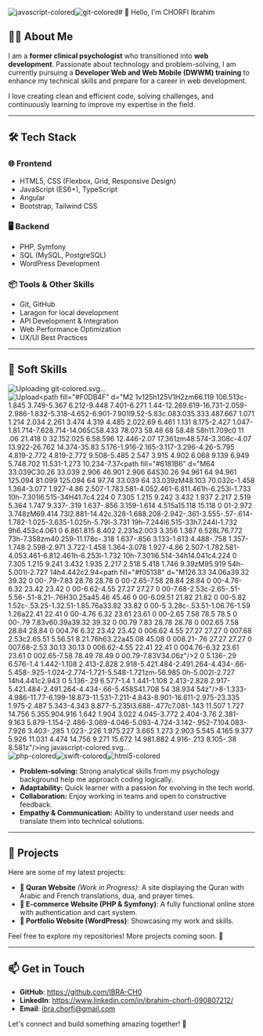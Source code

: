 ![javascript-colored](https://github.com/user-attachments/assets/65f2b687-9e92-4b66-b97d-fec74763cfc8)![git-colored](https://github.com/user-attachments/assets/6d6550f3-2780-4e99-99e3-ba54e271ea61)# 👋 Hello, I'm CHORFI Ibrahim

## 👨‍💻 About Me
I am a **former clinical psychologist** who transitioned into **web development**. Passionate about technology and problem-solving, I am currently pursuing a **Developer Web and Web Mobile (DWWM) training** to enhance my technical skills and prepare for a career in web development.

I love creating clean and efficient code, solving challenges, and continuously learning to improve my expertise in the field.

---
## 🛠️ Tech Stack

### 🌐 Frontend
- HTML5, CSS (Flexbox, Grid, Responsive Design)
- JavaScript (ES6+), TypeScript
- Angular
- Bootstrap, Tailwind CSS

### 🖥️ Backend
- PHP, Symfony
- SQL (MySQL, PostgreSQL)
- WordPress Development

### 📦 Tools & Other Skills
- Git, GitHub
- Laragon for local development
- API Development & Integration
- Web Performance Optimization
- UX/UI Best Practices

---
## 🤝 Soft Skills
![<?xml version="1.0" encoding="UTF-8"?><svg id="uuid-2d66232b-e706-4f28-90b0-0e2f083d25f3" xmlns="http://www.w3.org/2000/svg" viewBox="0 0 128 128"><path d="m125.58,58.29L69.69,2.41c-3.22-3.22-8.44-3.22-11.67,0l-11.58,11.6,14.72,14.72c3.44-1.15,7.35-.37,10.07,2.35,2.75,2.75,3.51,6.71,2.34,10.13l14.18,14.19c3.44-1.19,7.4-.42,10.13,2.32,3.85,3.84,3.85,10.05,0,13.89-3.83,3.83-10.03,3.83-13.87,0-2.87-2.89-3.59-7.13-2.15-10.65l-13.27-13.21v34.8c.94.46,1.82,1.08,2.6,1.86,3.8,3.85,3.8,10.04,0,13.87-3.83,3.85-10.07,3.85-13.91,0-3.83-3.83-3.83-10.02,0-13.86.97-.96,2.06-1.69,3.23-2.17v-35.14c-1.16-.49-2.26-1.18-3.2-2.14-2.91-2.91-3.61-7.16-2.11-10.71l-14.46-14.53L2.4,58.03c-3.2,3.23-3.2,8.45,0,11.67l55.89,55.88c3.22,3.22,8.44,3.22,11.66,0l55.63-55.63c3.23-3.22,3.23-8.44,0-11.66" style="fill:#f05032;"/></svg>Uploading git-colored.svg…]()![Upload<svg xmlns="http://www.w3.org/2000/svg" viewBox="0 0 128 128"><path fill="#F0DB4F" d="M2 1v125h125V1H2zm66.119 106.513c-1.845 3.749-5.367 6.212-9.448 7.401-6.271 1.44-12.269.619-16.731-2.059-2.986-1.832-5.318-4.652-6.901-7.901l9.52-5.83c.083.035.333.487.667 1.071 1.214 2.034 2.261 3.474 4.319 4.485 2.022.69 6.461 1.131 8.175-2.427 1.047-1.81.714-7.628.714-14.065C58.433 78.073 58.48 68 58.48 58h11.709c0 11 .06 21.418 0 32.152.025 6.58.596 12.446-2.07 17.361zm48.574-3.308c-4.07 13.922-26.762 14.374-35.83 5.176-1.916-2.165-3.117-3.296-4.26-5.795 4.819-2.772 4.819-2.772 9.508-5.485 2.547 3.915 4.902 6.068 9.139 6.949 5.748.702 11.531-1.273 10.234-7.37<svg xmlns="http://www.w3.org/2000/svg" viewBox="0 0 128 128"><path fill="#6181B6" d="M64 33.039C30.26 33.039 2.906 46.901 2.906 64S30.26 94.961 64 94.961 125.094 81.099 125.094 64 97.74 33.039 64 33.039zM48.103 70.032c-1.458 1.364-3.077 1.927-4.86 2.507-1.783.581-4.052.461-6.811.461h-6.253l-1.733 10h-7.301l6.515-34H41.7c4.224 0 7.305 1.215 9.242 3.432 1.937 2.217 2.519 5.364 1.747 9.337-.319 1.637-.856 3.159-1.614 4.515a15.118 15.118 0 01-2.972 3.748zM69.414 73l2.881-14.42c.328-1.688.208-2.942-.361-3.555-.57-.614-1.782-1.025-3.635-1.025h-5.79l-3.731 19h-7.244l6.515-33h7.244l-1.732 9h6.453c4.061 0 6.861.815 8.402 2.231s2.003 3.356 1.387 6.528L76.772 73h-7.358zm40.259-11.178c-.318 1.637-.856 3.133-1.613 4.488-.758 1.357-1.748 2.598-2.971 3.722-1.458 1.364-3.078 1.927-4.86 2.507-1.782.581-4.053.461-6.812.461h-6.253l-1.732 10h-7.301l6.514-34h14.041c4.224 0 7.305 1.215 9.241 3.432 1.935 2.217 2.518 5.418 1.746 9.39zM95.919 54h-5.001l-2.727 14h4.442c2.94<svg xmlns="http://www.w3.org/2000/svg" viewBox="0 0 128 128"><path fill="#f05138" d="M126.33 34.06a39.32 39.32 0 00-.79-7.83 28.78 28.78 0 00-2.65-7.58 28.84 28.84 0 00-4.76-6.32 23.42 23.42 0 00-6.62-4.55 27.27 27.27 0 00-7.68-2.53c-2.65-.51-5.56-.51-8.21-.76H30.25a45.46 45.46 0 00-6.09.51 21.82 21.82 0 00-5.82 1.52c-.53.25-1.32.51-1.85.76a33.82 33.82 0 00-5 3.28c-.53.51-1.06.76-1.59 1.26a22.41 22.41 0 00-4.76 6.32 23.61 23.61 0 00-2.65 7.58 78.5 78.5 0 00-.79 7.83v60.39a39.32 39.32<svg xmlns="http://www.w3.org/2000/svg" viewBox="0 0 128 128"><path fill="#E44D26" d="M9.032 2l10.005 112.093 44.896 12.401 45.02-12.387L118.968 2H9.032zm89.126 26.539l-.627 7.172L97.255 39H44.59l1.257 14h50.156l-.336 3.471-3.233 36.119-.238 2.27L64 102.609v.002l-.034.018-28.177-7.423L33.876 74h13.815l.979 10.919L63.957 89H64v-.546l15.355-3.875L80.959 67H33.261l-3.383-38.117L29.549 25h68.939l-.33 3.539z"/></svg> 0 00.79 7.83 28.78 28.78 0 002.65 7.58 28.84 28.84 0 004.76 6.32 23.42 23.42 0 006.62 4.55 27.27 27.27 0 007.68 2.53c2.65.51 5.56.51 8.21.76h63.22a45.08 45.08 0 008.21-.76 27.27 27.27 0 007.68-2.53 30.13 30.13 0 006.62-4.55 22.41 22.41 0 004.76-6.32 23.61 23.61 0 002.65-7.58 78.49 78.49 0 00.79-7.83V34.06z"/><path fill="#fefefe" d="M85 96.5c-11.11 6.13-26.38 6.76-41.75.47A64.53 64.53 0 0113.84 73a50 50 0 0010.85 6.32c15.87 7.1 31.73 6.61 42.9 0-15.9-11.66-29.4-26.82-39.46-39.2a43.47 43.47 0 01-5.29-6.82c12.16 10.61 31.5 24 38.38 27.79a271.77 271.77 0 01-27-32.34 266.8 266.8 0 0044.47 34.87c.71.38 1.26.7 1.7 1a32.7 32.7 0 001.21-3.51c3.71-12.89-.53-27.54-9.79-39.67C93.25 33.81 106 57.05 100.66 76.51c-.14.53-.29 1-.45 1.55l.19.22c10.59 12.63 7.68 26 6.35 23.5C101 91 90.37 94.33 85 96.5z"/></svg>2 0 5.136-.29 6.576-1.4 1.442-1.108 2.413-2.828 2.918-5.421.484-2.491.264-4.434-.66-5.458-.925-1.024-2.774-1.721-5.548-1.721zm-56.985 0h-5.002l-2.727 14h4.441c2.943 0 5.136-.29 6.577-1.4 1.441-1.108 2.413-2.828 2.917-5.421.484-2.491.264-4.434-.66-5.458S41.708 54 38.934 54z"/></svg>8-1.333-4.986-11.77-6.199-18.873-11.531-7.211-4.843-8.901-16.611-2.975-23.335 1.975-2.487 5.343-4.343 8.877-5.235l3.688-.477c7.081-.143 11.507 1.727 14.756 5.355.904.916 1.642 1.904 3.022 4.045-3.772 2.404-3.76 2.381-9.163 5.879-1.154-2.486-3.069-4.046-5.093-4.724-3.142-.952-7.104.083-7.926 3.403-.285 1.023-.226 1.975.227 3.665 1.273 2.903 5.545 4.165 9.377 5.926 11.031 4.474 14.756 9.271 15.672 14.981.882 4.916-.213 8.105-.38 8.581z"/></svg>ing javascript-colored.svg…]()![php-colored](https://github.com/user-attachments/assets/1d6d9099-75b5-4d03-a0f6-33d1f9d0a500)![swift-colored](https://github.com/user-attachments/assets/effd61e7-b519-4801-ad65-780a70e683ea)![html5-colored](https://github.com/user-attachments/assets/38dffc1b-85c2-4668-999c-77eb55cec609)





- **Problem-solving:** Strong analytical skills from my psychology background help me approach coding logically.
- **Adaptability:** Quick learner with a passion for evolving in the tech world.
- **Collaboration:** Enjoy working in teams and open to constructive feedback.
- **Empathy & Communication:** Ability to understand user needs and translate them into technical solutions.

---
## 🚀 Projects
Here are some of my latest projects:

- **📖 Quran Website** *(Work in Progress)*: A site displaying the Quran with Arabic and French translations, dua, and prayer times.
- **🛒 E-commerce Website (PHP & Symfony)**: A fully functional online store with authentication and cart system.
- **📂 Portfolio Website (WordPress)**: Showcasing my work and skills.

Feel free to explore my repositories! More projects coming soon. 🚧

---
## 📫 Get in Touch
- **GitHub**: https://github.com/IBRA-CH0
- **LinkedIn**: https://www.linkedin.com/in/ibrahim-chorfi-090807212/
- **Email**: ibra.chorfi@gmail.com 

Let's connect and build something amazing together! 🚀


